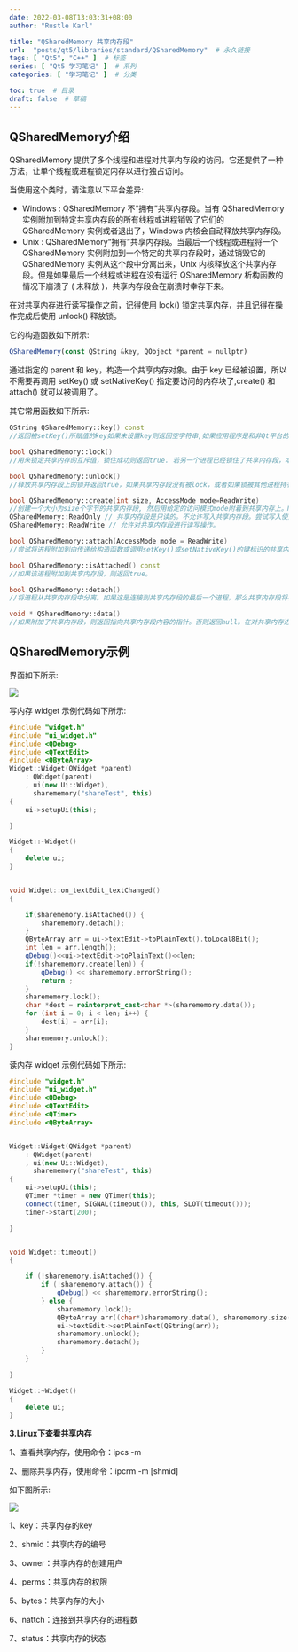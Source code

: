 ```yaml
---
date: 2022-03-08T13:03:31+08:00
author: "Rustle Karl"

title: "QSharedMemory 共享内存段"
url:  "posts/qt5/libraries/standard/QSharedMemory"  # 永久链接
tags: [ "Qt5", "C++" ]  # 标签
series: [ "Qt5 学习笔记" ]  # 系列
categories: [ "学习笔记" ]  # 分类

toc: true  # 目录
draft: false  # 草稿
---
```


## QSharedMemory介绍

QSharedMemory 提供了多个线程和进程对共享内存段的访问。它还提供了一种方法，让单个线程或进程锁定内存以进行独占访问。

当使用这个类时，请注意以下平台差异:

- Windows : QSharedMemory 不“拥有”共享内存段。当有 QSharedMemory 实例附加到特定共享内存段的所有线程或进程销毁了它们的 QSharedMemory 实例或者退出了，Windows 内核会自动释放共享内存段。
- Unix : QSharedMemory“拥有”共享内存段。当最后一个线程或进程将一个 QSharedMemory 实例附加到一个特定的共享内存段时，通过销毁它的 QSharedMemory 实例从这个段中分离出来，Unix 内核释放这个共享内存段。但是如果最后一个线程或进程在没有运行 QSharedMemory 析构函数的情况下崩溃了 ( 未释放 )，共享内存段会在崩溃时幸存下来。

在对共享内存进行读写操作之前，记得使用 lock() 锁定共享内存，并且记得在操作完成后使用 unlock() 释放锁。

它的构造函数如下所示:

```javascript
QSharedMemory(const QString &key, QObject *parent = nullptr)
```

通过指定的 parent 和 key，构造一个共享内存对象。由于 key 已经被设置，所以不需要再调用 setKey() 或 setNativeKey() 指定要访问的内存块了,create() 和 attach() 就可以被调用了。

其它常用函数如下所示:

```c++
QString QSharedMemory::key() const
//返回被setKey()所赋值的key如果未设置key则返回空字符串,如果应用程序是和非Qt平台的,则需要使用nativeKey()访问

bool QSharedMemory::lock()
//用来锁定共享内存的互斥值，锁住成功则返回true. 若另一个进程已经锁住了共享内存段，本函数将会阻塞直到锁被另一个进程释放。到那时，本函数才会获得锁并返回true. 如果本函数返回false，那就说明你已经忽略了一个由create()或attach()返回的false，而其原因可能是由于某个系统错误而导致setNativeKey()或QSystemSemaphore::acquire()失败。

bool QSharedMemory::unlock()
//释放共享内存段上的锁并返回true，如果共享内存段没有被lock，或者如果锁被其他进程持有，本函数什么都不会做而只是返回false. 

bool QSharedMemory::create(int size, AccessMode mode=ReadWrite)
//创建一个大小为size个字节的共享内存段, 然后用给定的访问模式mode附着到共享内存上。Mode取值有以下几种:
QSharedMemory::ReadOnly // 共享内存段是只读的。不允许写入共享内存段。尝试写入使用ReadOnly创建的共享内存段会导致程序中止。
QSharedMemory::ReadWrite // 允许对共享内存段进行读写操作。

bool QSharedMemory::attach(AccessMode mode = ReadWrite)
//尝试将进程附加到由传递给构造函数或调用setKey()或setNativeKey()的键标识的共享内存段上。默认访问模式为“ReadWrite”。也可以是ReadOnly。如果附加操作成功，则返回true。如果返回false，则调用error()或者errorString()来确定发生了哪个错误。在附加共享内存段成功之后，则可以通过调用data()来获得一个指向共享内存的指针。

bool QSharedMemory::isAttached() const
//如果该进程附加到共享内存段，则返回true。

bool QSharedMemory::detach()
//将进程从共享内存段中分离。如果这是连接到共享内存段的最后一个进程，那么共享内存段将被系统释放，也就是说，内容将被销毁。如果函数分离了共享内存段，则返回true。如果它返回false，通常意味着该段没有连接，或者被另一个进程锁定。

void * QSharedMemory::data()
//如果附加了共享内存段，则返回指向共享内存段内容的指针。否则返回null。在对共享内存进行读写操作之前，记得使用lock()锁定共享内存，并且记得在操作完成后使用unlock()释放锁。
```

## QSharedMemory示例

界面如下所示:

![](http://dd-static.jd.com/ddimg/jfs/t1/211869/24/14340/20307/6226e468Ee0dc0e64/546f0e8993737c95.png)

写内存 widget 示例代码如下所示:

```c++
#include "widget.h"
#include "ui_widget.h"
#include <QDebug>
#include <QTextEdit>
#include <QByteArray>
Widget::Widget(QWidget *parent)
    : QWidget(parent)
    , ui(new Ui::Widget),
      sharememory("shareTest", this)
{
    ui->setupUi(this);

}

Widget::~Widget()
{
    delete ui;
}


void Widget::on_textEdit_textChanged()
{

    if(sharememory.isAttached()) {
        sharememory.detach();
    }
    QByteArray arr = ui->textEdit->toPlainText().toLocal8Bit();
    int len = arr.length();
    qDebug()<<ui->textEdit->toPlainText()<<len;
    if(!sharememory.create(len)) {
        qDebug() << sharememory.errorString();
        return ;
    }
    sharememory.lock();
    char *dest = reinterpret_cast<char *>(sharememory.data());
    for (int i = 0; i < len; i++) {
        dest[i] = arr[i];
    }
    sharememory.unlock();
}
```

读内存 widget 示例代码如下所示:

```c++
#include "widget.h"
#include "ui_widget.h"
#include <QDebug>
#include <QTextEdit>
#include <QTimer>
#include <QByteArray>


Widget::Widget(QWidget *parent)
    : QWidget(parent)
    , ui(new Ui::Widget),
      sharememory("shareTest", this)
{
    ui->setupUi(this);
    QTimer *timer = new QTimer(this);
    connect(timer, SIGNAL(timeout()), this, SLOT(timeout()));
    timer->start(200);

}


void Widget::timeout()
{

    if (!sharememory.isAttached()) {
        if (!sharememory.attach()) {
            qDebug() << sharememory.errorString();
        } else {
            sharememory.lock();
            QByteArray arr((char*)sharememory.data(), sharememory.size());
            ui->textEdit->setPlainText(QString(arr));
            sharememory.unlock();
            sharememory.detach();
        }
    }

}

Widget::~Widget()
{
    delete ui;
}
```

**3.Linux下查看共享内存**

1、查看共享内存，使用命令：ipcs -m

2、删除共享内存，使用命令：ipcrm -m [shmid]

如下图所示:

![](http://dd-static.jd.com/ddimg/jfs/t1/144458/38/24808/129337/6226e48eE7cf9416b/c98ca1ce09f47d13.png)

1、key：共享内存的key

2、shmid：共享内存的编号

3、owner：共享内存的创建用户

4、perms：共享内存的权限

5、bytes：共享内存的大小

6、nattch：连接到共享内存的进程数

7、status：共享内存的状态
